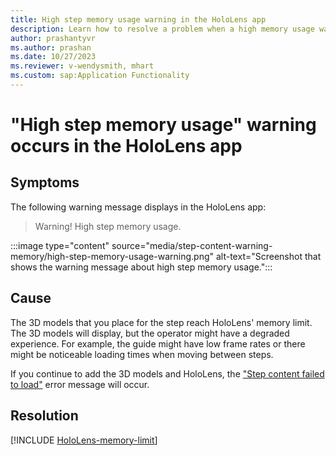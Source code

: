 ```yaml
---
title: High step memory usage warning in the HoloLens app
description: Learn how to resolve a problem when a high memory usage warning message displays when authoring in the HoloLens app.
author: prashantyvr
ms.author: prashan
ms.date: 10/27/2023
ms.reviewer: v-wendysmith, mhart
ms.custom: sap:Application Functionality
---
```

# "High step memory usage" warning occurs in the HoloLens app

## Symptoms

The following warning message displays in the HoloLens app:

> Warning! High step memory usage.

:::image type="content" source="media/step-content-warning-memory/high-step-memory-usage-warning.png" alt-text="Screenshot that shows the warning message about high step memory usage.":::

## Cause

The 3D models that you place for the step reach HoloLens' memory limit. The 3D models will display, but the operator might have a degraded experience. For example, the guide might have low frame rates or there might be noticeable loading times when moving between steps.

If you continue to add the 3D models and HoloLens, the ["Step content failed to load"](step-content-fail-load.md) error message will occur.

## Resolution

[!INCLUDE [HoloLens-memory-limit](../includes/hololens-memory-limit.md)]
